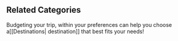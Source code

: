 ## Related Categories

Budgeting your trip, within your preferences can help you choose a[[Destinations| destination]] that best fits your needs!